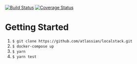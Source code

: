 [![Build Status](https://travis-ci.org/yszk0123/hello-testable-lambda.svg?branch=master)](https://travis-ci.org/yszk0123/hello-testable-lambda)
[![Coverage Status](https://coveralls.io/repos/github/yszk0123/hello-testable-lambda/badge.svg?branch=master)](https://coveralls.io/github/yszk0123/hello-testable-lambda?branch=master)

# Getting Started

1. `$ git clone https://github.com/atlassian/localstack.git`
1. `$ docker-compose up`
1. `$ yarn`
1. `$ yarn test`
